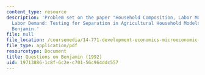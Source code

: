 ```yaml
---
content_type: resource
description: 'Problem set on the paper "Household Composition, Labor Markets, and
  Labor Demand: Testing for Separation in Agricultural Household Models" by Dwayne
  Benjamin.'
file: null
file_location: /coursemedia/14-771-development-economics-microeconomic-issues-and-policy-models-fall-2008/197138861c8f6c2ec70156c964ddc557_assn8.pdf
file_type: application/pdf
resourcetype: Document
title: Questions on Benjamin (1992)
uid: 19713886-1c8f-6c2e-c701-56c964ddc557
---
```

